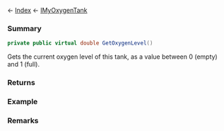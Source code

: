 ← [Index](Api-Index) ← [IMyOxygenTank](Sandbox.ModAPI.Ingame.IMyOxygenTank)

### Summary

```csharp
private public virtual double GetOxygenLevel()
```

Gets the current oxygen level of this tank, as a value between 0 (empty) and 1 (full).

### Returns



### Example

### Remarks

